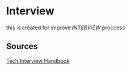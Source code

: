 # Interview
this is created for improve _INTERVIEW_ proccess

## Sources
[Tech Interview Handbook](https://github.com/yangshun/tech-interview-handbook)
